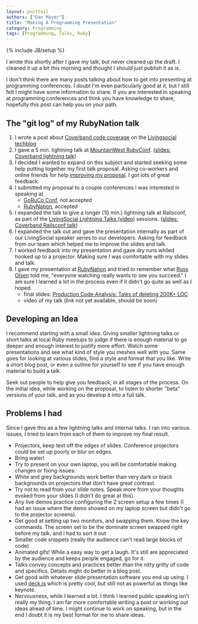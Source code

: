 ```yaml
---
layout: posttail
authors: ["Dan Mayer"]
title: "Making A Programming Presentation"
category: Programming
tags: [Programming, Talks, Ruby]
---
```

{% include JB/setup %}

I wrote this shortly after I gave my talk, but never cleaned up the draft. I cleaned it up a bit this morning and thought I should just publish it as is.

I don't think there are many posts talking about how to get into presenting at programming conferences. I doubt I'm even particularly good at it, but I still felt I might have some information to share. If you are interested in speaking at programming conferences and think you have knowledge to share, hopefully this post can help you on your path.

## The "git log" of my RubyNation talk

1. I wrote a post about [Coverband code coverage](https://techblog.livingsocial.com/blog/2013/12/17/coverband-production-ruby-code-coverage/) on the [Livingsocial techblog](https://techblog.livingsocial.com)
2. I gave a 5 min. lightning talk at [MountainWest RubyConf](http://mtnwestrubyconf.org/). ([slides: Coverband lightning talk](http://www.mayerdan.com/coverband-lightning/))
3. I decided I wanted to expand on this subject and started seeking some help putting together my first talk proposal. Asking co-workers and online friends for help [improving my proposal](http://www.mayerdan.com/programming/2014/03/25/production-code-analysis-talk-proposal/). I got lots of great feedback.
4. I submitted my proposal to a couple conferences I was interested in speaking at.
    * [GoRuCo Conf](http://goruco.com/), not accepted
    * [RubyNation](http://www.rubynation.org/), accepted
5. I expanded the talk to give a longer (10 min.) lightning talk at Railsconf, as part of the [LivingSocial Lightning Talks (video)](http://www.confreaks.com/videos/3400-railsconf-living-social-lightning-talks) sessions. ([slides: Coverband Railsconf talk](http://www.mayerdan.com/coverband-railsconf/))
6. I expanded the talk out and gave the presentation internally as part of our LivingSocial speaker series to our developers. Asking for feedback from our team which helped me to improve the slides and talk.
7. I worked feedback into my presentation and gave dry runs whiled hooked up to a projector. Making sure I was comfortable with my slides and talk.
8. I gave my presentation at [RubyNation](http://www.rubynation.org/) and tried to remember what [Russ Olsen](http://russolsen.com/) told me, "everyone watching really wants to see you succeed." I am sure I learned a lot in the process even if it didn't go quite as well as I hoped.
    * final slides: [Production Code Analysis: Tales of deleting 200K+ LOC](http://www.mayerdan.com/rubynation-production-code-analysis/)
    * video of my talk (link not yet available, should be soon)
 
## Developing an Idea

I recommend starting with a small idea. Giving smaller lightning talks or short talks at local Ruby meetups to judge if there is enough material to go deeper and enough interest to justify more effort. Watch some presentations and see what kind of style you meshes well with you. Same goes for looking at various slides, find a style and format that you like. Write a short blog post, or even a outline for yourself to see if you have enough material to build a talk.

Seek out people to help give you feedback, in all stages of the process. On the initial idea, while working on the proposal, to listen to shorter "beta" versions of your talk, and as you develop it into a full talk.


## Problems I had

Since I gave this as a few lightning talks and internal talks. I ran into various issues, I tried to learn from each of them to improve my final result.

* Projectors, keep text off the edges of slides. Conference projectors could be set up poorly or blur on edges.
* Bring water!
* Try to present on your own laptop, you will be comfortable making changes or fixing issues.
* White and grey backgrounds work better than very dark or black backgrounds on projectors that don't have great contrast.
* Try not to read from your slide notes. Speak more from your thoughts evoked from your slides (I didn't do great at this).
* Any live demos practice configuring the 2 screen setup a few times (I had an issue where the demo showed on my laptop screen but didn't go to the projector screens).
* Get good at setting up two monitors, and swapping them. Know the key commands. The screen set to be the dominate screen swapped right before my talk, and I had to sort it out
* Smaller code snippets (really the audience can't read large blocks of code)
* Animated gifs! While a easy way to get a laugh. It's still are appreciated by the audience and keeps people engaged, go for it.
* Talks convey concepts and practices better than the nitty gritty of code and specifics. Details might do better in a blog post.
* Get good with whatever slide presentation software you end up using. I used [deck.js](https://github.com/imakewebthings/deck.js) which is pretty cool, but still not as powerful as things like keynote.
* Nervousness, while I learned a lot. I think I learned public speaking isn't really my thing. I am far more comfortable writing a post or working out ideas ahead of time. I might continue to work on speaking, but in the end I doubt it is my best format for me to share ideas.